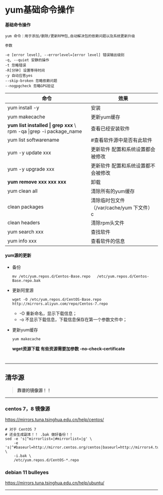 # yum基础命令操作

#### 基础命令操作

```
yum 命令：用于添加/删除/更新RPM包,自动解决包的依赖问题以及系统更新升级

参数

-e [error level], --errorlevel=[error level] 错误输出级别
-q, --quiet 安静的操作
-t 忽略错误
-R[分钟] 设置等待时间
-y 自动应答yes
--skip-broken 忽略依赖问题
--nogpgcheck 忽略GPG验证
```



| 命令                                                         | 效果                                      |
| ------------------------------------------------------------ | ----------------------------------------- |
| yum install -y                                               | 安装                                      |
| yum makecache                                                | 更新yum缓存                               |
| **yum list installed \| grep xxx**   \  rpm -qa \|grep -i package_name | 查看已经安装软件                          |
| yum list softwarename                                        | #查看软件源中是否有此软件                 |
| yum -y update xxx                                            | 更新软件 配置和系统设置都会被修改         |
| yum -y upgrade  xxx                                          | 更新软件 配置和系统设置都不会被修改       |
| **yum remove xxx xxx xxx**                                   | 卸载                                      |
| yum clean all                                                | 清除所有的yum缓存                         |
| clean packages                                               | 清除临时包文件（/var/cache/yum 下文件） c |
| clean headers                                                | 清除rpm头文件                             |
| yum search xxx                                               | 查找软件                                  |
| yum info xxx                                                 | 查看软件的信息                            |

#### yum源的更新

* 备份

  ~~~
  mv /etc/yum.repos.d/Centos-Base.repo   /etc/yum.repos.d/Centos-Base.repo.bak
  ~~~

* 更新阿里源

  ~~~
  wget -O /etc/yum.repos.d/CentOS-Base.repo http://mirrors.aliyun.com/repo/Centos-7.repo
  ~~~

  * -O 重新命名，显示下载信息；
  * -o 不显示下载信息，下载信息保存在第一个参数文件中；

* 更新yum缓存

  ~~~
  yum makecache
  ~~~

  **wget资源下载 有些资源需要加参数 -no-check-certificate**
  
  # 



---

## 清华源

>**靠谱的镜像源！！**

---

### centos 7，8 镜像源

https://mirrors.tuna.tsinghua.edu.cn/help/centos/  

````shell
# 对于 CentOS 7
# 还会生成副本！！ .bak 做好备份！！
sed -e 's|^mirrorlist=|#mirrorlist=|g' \
    -e 's|^#baseurl=http://mirror.centos.org/centos|baseurl=http://mirrors4.tuna.tsinghua.edu.cn/centos|g' \
    -i.bak \
    /etc/yum.repos.d/CentOS-*.repo
````

### debian 11 bulleyes



https://mirrors.tuna.tsinghua.edu.cn/help/ubuntu/

---

